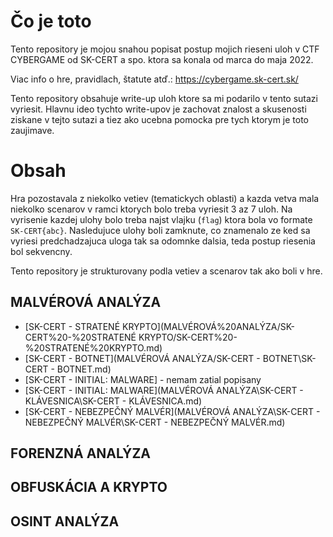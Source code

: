 # Čo je toto

Tento repository je mojou snahou popisat postup mojich rieseni uloh v CTF CYBERGAME od SK-CERT a spo. ktora sa konala od marca do maja 2022.

Viac info o hre, pravidlach, štatute atď.: https://cybergame.sk-cert.sk/

Tento repository obsahuje write-up uloh ktore sa mi podarilo v tento sutazi vyriesit. Hlavnu ideo tychto write-upov je zachovat znalost a skusenosti ziskane v tejto sutazi a tiez ako ucebna pomocka pre tych ktorym je toto zaujimave.

# Obsah

Hra pozostavala z niekolko vetiev (tematickych oblasti) a kazda vetva mala niekolko scenarov v ramci ktorych bolo treba vyriesit 3 az 7 uloh. Na vyrisenie kazdej ulohy bolo treba najst vlajku (`flag`) ktora bola vo formate `SK-CERT{abc}`. Nasledujuce ulohy boli zamknute, co znamenalo ze ked sa vyriesi predchadzajuca uloga tak sa odomnke dalsia, teda postup riesenia bol sekvencny.

Tento repository je strukturovany podla vetiev a scenarov tak ako boli v hre.

## MALVÉROVÁ ANALÝZA

* [SK-CERT - STRATENÉ KRYPTO](MALVÉROVÁ%20ANALÝZA/SK-CERT%20-%20STRATENÉ KRYPTO/SK-CERT%20-%20STRATENÉ%20KRYPTO.md)
* [SK-CERT - BOTNET](MALVÉROVÁ ANALÝZA/SK-CERT - BOTNET\SK-CERT - BOTNET.md)
* [SK-CERT - INITIAL: MALWARE] - nemam zatial popisany
* [SK-CERT - INITIAL: MALWARE](MALVÉROVÁ ANALÝZA\SK-CERT - KLÁVESNICA\SK-CERT - KLÁVESNICA.md)
* [SK-CERT - NEBEZPEČNÝ MALVÉR](MALVÉROVÁ ANALÝZA\SK-CERT - NEBEZPEČNÝ MALVÉR\SK-CERT - NEBEZPEČNÝ MALVÉR.md)

## FORENZNÁ ANALÝZA

## OBFUSKÁCIA A KRYPTO

## OSINT ANALÝZA

